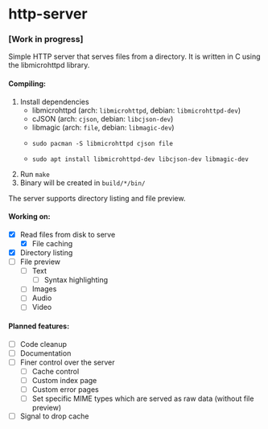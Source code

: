 # http-server

### [Work in progress]

Simple HTTP server that serves files from a directory. It is written in C using the libmicrohttpd library.

#### Compiling:

1. Install dependencies
    - libmicrohttpd (arch: `libmicrohttpd`, debian: `libmicrohttpd-dev`)
    - cJSON (arch: `cjson`, debian: `libcjson-dev`)
    - libmagic (arch: `file`, debian: `libmagic-dev`)
    -     sudo pacman -S libmicrohttpd cjson file
    -     sudo apt install libmicrohttpd-dev libcjson-dev libmagic-dev
2. Run `make`
3. Binary will be created in `build/*/bin/`

The server supports directory listing and file preview.

#### Working on:

- [x] Read files from disk to serve
  - [x] File caching
- [x] Directory listing
- [ ] File preview
  - [ ] Text
    - [ ] Syntax highlighting
  - [ ] Images
  - [ ] Audio
  - [ ] Video

#### Planned features:

- [ ] Code cleanup
- [ ] Documentation
- [ ] Finer control over the server
  - [ ] Cache control
  - [ ] Custom index page
  - [ ] Custom error pages
  - [ ] Set specific MIME types which are served as raw data (without file preview)
- [ ] Signal to drop cache
